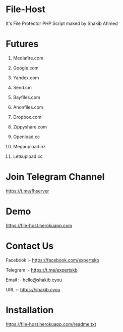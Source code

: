 # File-Host

It's File Protector PHP Script maked by Shakib Ahmed

# Futures

1. Mediafire.com

2. Google.com

3. Yandex.com

4. Send.cm

5. Bayfiles.com

6. Anonfiles.com
 
7. Dropbox.com

8. Zippyshare.com

9. Openload.cc

10. Megaupload.nz

11. Letsupload.cc

# Join Telegram Channel

https://t.me/fhserver

# Demo

https://file-host.herokuapp.com

# Contact Us

Facebook :- https://facebook.com/expertskb

Telegram :- https://t.me/expertskb

Email :- hello@shakib.cyou

URL :- https://shakib.cyou


# Installation

https://file-host.herokuapp.com/readme.txt
